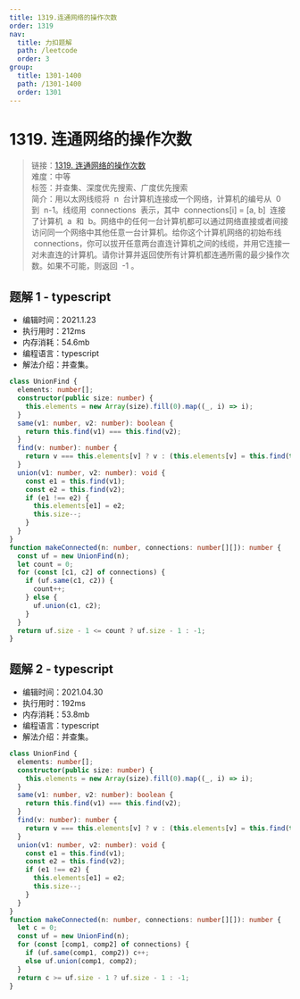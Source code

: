 ```yaml
---
title: 1319.连通网络的操作次数
order: 1319
nav:
  title: 力扣题解
  path: /leetcode
  order: 3
group:
  title: 1301-1400
  path: /1301-1400
  order: 1301
---
```


# 1319. 连通网络的操作次数

> 链接：[1319. 连通网络的操作次数](https://leetcode-cn.com/problems/number-of-operations-to-make-network-connected/)  
> 难度：中等  
> 标签：并查集、深度优先搜索、广度优先搜索  
> 简介：用以太网线缆将  n  台计算机连接成一个网络，计算机的编号从  0  到  n-1。线缆用  connections  表示，其中  connections[i] = [a, b]  连接了计算机  a  和  b。网络中的任何一台计算机都可以通过网络直接或者间接访问同一个网络中其他任意一台计算机。给你这个计算机网络的初始布线  connections，你可以拔开任意两台直连计算机之间的线缆，并用它连接一对未直连的计算机。请你计算并返回使所有计算机都连通所需的最少操作次数。如果不可能，则返回  -1 。

## 题解 1 - typescript

- 编辑时间：2021.1.23
- 执行用时：212ms
- 内存消耗：54.6mb
- 编程语言：typescript
- 解法介绍：并查集。

```typescript
class UnionFind {
  elements: number[];
  constructor(public size: number) {
    this.elements = new Array(size).fill(0).map((_, i) => i);
  }
  same(v1: number, v2: number): boolean {
    return this.find(v1) === this.find(v2);
  }
  find(v: number): number {
    return v === this.elements[v] ? v : (this.elements[v] = this.find(this.elements[v]));
  }
  union(v1: number, v2: number): void {
    const e1 = this.find(v1);
    const e2 = this.find(v2);
    if (e1 !== e2) {
      this.elements[e1] = e2;
      this.size--;
    }
  }
}
function makeConnected(n: number, connections: number[][]): number {
  const uf = new UnionFind(n);
  let count = 0;
  for (const [c1, c2] of connections) {
    if (uf.same(c1, c2)) {
      count++;
    } else {
      uf.union(c1, c2);
    }
  }
  return uf.size - 1 <= count ? uf.size - 1 : -1;
}
```

## 题解 2 - typescript

- 编辑时间：2021.04.30
- 执行用时：192ms
- 内存消耗：53.8mb
- 编程语言：typescript
- 解法介绍：并查集。

```typescript
class UnionFind {
  elements: number[];
  constructor(public size: number) {
    this.elements = new Array(size).fill(0).map((_, i) => i);
  }
  same(v1: number, v2: number): boolean {
    return this.find(v1) === this.find(v2);
  }
  find(v: number): number {
    return v === this.elements[v] ? v : (this.elements[v] = this.find(this.elements[v]));
  }
  union(v1: number, v2: number): void {
    const e1 = this.find(v1);
    const e2 = this.find(v2);
    if (e1 !== e2) {
      this.elements[e1] = e2;
      this.size--;
    }
  }
}
function makeConnected(n: number, connections: number[][]): number {
  let c = 0;
  const uf = new UnionFind(n);
  for (const [comp1, comp2] of connections) {
    if (uf.same(comp1, comp2)) c++;
    else uf.union(comp1, comp2);
  }
  return c >= uf.size - 1 ? uf.size - 1 : -1;
}
```
